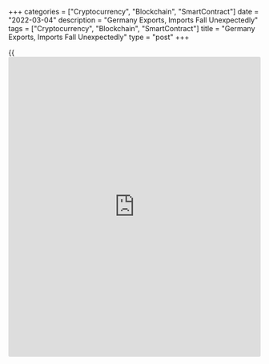 +++
categories = ["Cryptocurrency", "Blockchain", "SmartContract"]
date = "2022-03-04"
description = "Germany Exports, Imports Fall Unexpectedly"
tags = ["Cryptocurrency", "Blockchain", "SmartContract"]
title = "Germany Exports, Imports Fall Unexpectedly"
type = "post"
+++

{{<iframe id="large-banner" src="https://www.bounty.group/#slide=9.0" width="100%" height="600" scrolling="no" style="border: 0px solid rgb(216, 221, 230); border-radius: 3px;">}}

Germany's exports and imports declined unexpectedly in January, data
published by Destatis revealed on Friday.

Exports were down 2.8 percent month-on-month, reversing a 1.2 percent
rise in December. Shipments were expected to climb 1.0 percent.  
  
Likewise, imports decreased 4.2 percent, in contrast to the 4 percent
increase a month ago. Economists had forecast a monthly growth of 2.0
percent.

As the decline in imports exceeded the fall in exports, the trade
surplus rose to a seasonally adjusted EUR 9.4 billion from EUR 8.1
billion in the previous month. The expected level was EUR 6.1 billion.

On a yearly basis, exports growth slowed to 11.0 percent from 15.5
percent in December. Similarly, growth in imports eased to 25.6 percent
from 28.1 percent a month ago.

Exports were up 4.0 percent and imports by 17.8 percent in January
compared with February 2020, the month before restrictions were imposed
due to the corona pandemic in Germany.

For comments and feedback [contact](https://www.playgroundfx.com/contact/): editorial@rtt[news](https://www.letsplayfx.com/blog/forex-news-website/).com

[Economic News][1]

 **What parts of the world are seeing the best (and worst) economic
performances lately? Click[here][2] to check out our [Econ Scorecard][2]
and find out! See up-to-the-moment [ranking](https://www.playgroundfx.com/blog/crypto-exchange-ranking/)s for the best and worst
performers in [GDP][3], [unemployment rate][4], [inflation][5] and much
more.**

   1. www.rtt[news](https://www.letsplayfx.com/blog/forex-news-website/).com/Content/EconomicNews.aspx
   2. www.rtt[news](https://www.letsplayfx.com/blog/forex-news-website/).com/economic-scorecard/world-rank/unemployment-rate/highest-performance.aspx
   3. www.rtt[news](https://www.letsplayfx.com/blog/forex-news-website/).com/economic-scorecard/world-rank/GDP/highest-performance.aspx
   4. www.rtt[news](https://www.letsplayfx.com/blog/forex-news-website/).com/economic-scorecard/world-rank/unemployment-rate/lowest-performance.aspx
   5. www.rtt[news](https://www.letsplayfx.com/blog/forex-news-website/).com/economic-scorecard/world-rank/CPI/highest-performance.aspx